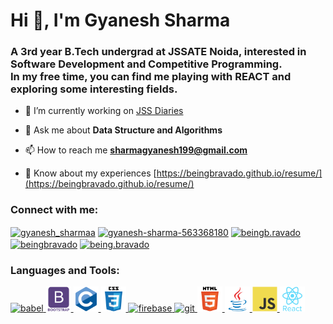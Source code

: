 <h1 align="left">Hi 👋, I'm Gyanesh Sharma</h1>
<h3 align="left">A 3rd year B.Tech undergrad at JSSATE Noida, interested in Software Development and Competitive Programming.<br/>In my free time, you can find me playing with REACT and exploring some interesting fields.</h3>

- 🔭 I’m currently working on [JSS Diaries](https://github.com/beingbravado/JSS-Diaries)

- 💬 Ask me about **Data Structure and Algorithms**

- 📫 How to reach me **sharmagyanesh199@gmail.com**

- 📄 Know about my experiences [https://beingbravado.github.io/resume/](https://beingbravado.github.io/resume/)

<h3 align="left">Connect with me:</h3>
<p align="left">
<a href="https://twitter.com/gyanesh_sharmaa" target="blank"><img align="center" src="https://raw.githubusercontent.com/rahuldkjain/github-profile-readme-generator/master/src/images/icons/Social/twitter.svg" alt="gyanesh_sharmaa" height="30" width="40" /></a>
<a href="https://linkedin.com/in/gyanesh-sharma-563368180" target="blank"><img align="center" src="https://raw.githubusercontent.com/rahuldkjain/github-profile-readme-generator/master/src/images/icons/Social/linked-in-alt.svg" alt="gyanesh-sharma-563368180" height="30" width="40" /></a>
<a href="https://instagram.com/beingb.ravado" target="blank"><img align="center" src="https://raw.githubusercontent.com/rahuldkjain/github-profile-readme-generator/master/src/images/icons/Social/instagram.svg" alt="beingb.ravado" height="30" width="40" /></a>
<a href="https://www.codechef.com/users/beingbravado" target="blank"><img align="center" src="https://cdn.jsdelivr.net/npm/simple-icons@3.1.0/icons/codechef.svg" alt="beingbravado" height="30" width="40" /></a>
<a href="https://codeforces.com/profile/being.bravado" target="blank"><img align="center" src="https://cdn.jsdelivr.net/npm/simple-icons@3.0.1/icons/codeforces.svg" alt="being.bravado" height="30" width="40" /></a>
</p>

<h3 align="left">Languages and Tools:</h3>
<p align="left"> <a href="https://babeljs.io/" target="_blank"> <img src="https://www.vectorlogo.zone/logos/babeljs/babeljs-icon.svg" alt="babel" width="40" height="40"/> </a> <a href="https://getbootstrap.com" target="_blank"> <img src="https://raw.githubusercontent.com/devicons/devicon/master/icons/bootstrap/bootstrap-plain-wordmark.svg" alt="bootstrap" width="40" height="40"/> </a> <a href="https://www.cprogramming.com/" target="_blank"> <img src="https://raw.githubusercontent.com/devicons/devicon/master/icons/c/c-original.svg" alt="c" width="40" height="40"/> </a> <a href="https://www.w3schools.com/css/" target="_blank"> <img src="https://raw.githubusercontent.com/devicons/devicon/master/icons/css3/css3-original-wordmark.svg" alt="css3" width="40" height="40"/> </a> <a href="https://firebase.google.com/" target="_blank"> <img src="https://www.vectorlogo.zone/logos/firebase/firebase-icon.svg" alt="firebase" width="40" height="40"/> </a> <a href="https://git-scm.com/" target="_blank"> <img src="https://www.vectorlogo.zone/logos/git-scm/git-scm-icon.svg" alt="git" width="40" height="40"/> </a> <a href="https://www.w3.org/html/" target="_blank"> <img src="https://raw.githubusercontent.com/devicons/devicon/master/icons/html5/html5-original-wordmark.svg" alt="html5" width="40" height="40"/> </a> <a href="https://www.java.com" target="_blank"> <img src="https://raw.githubusercontent.com/devicons/devicon/master/icons/java/java-original.svg" alt="java" width="40" height="40"/> </a> <a href="https://developer.mozilla.org/en-US/docs/Web/JavaScript" target="_blank"> <img src="https://raw.githubusercontent.com/devicons/devicon/master/icons/javascript/javascript-original.svg" alt="javascript" width="40" height="40"/> </a> <a href="https://reactjs.org/" target="_blank"> <img src="https://raw.githubusercontent.com/devicons/devicon/master/icons/react/react-original-wordmark.svg" alt="react" width="40" height="40"/> </a> </p>

